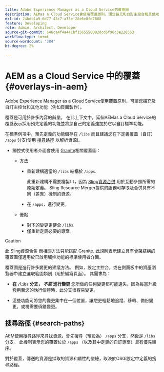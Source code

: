 ```yaml
---
title: Adobe Experience Manager as a Cloud Service的覆蓋圖
description: AEMas a Cloud Service會使用覆蓋原則，讓您擴充和自訂主控台和其他功能
exl-id: 24bdb1a9-6d77-43c7-a75e-28e6e0fd7608
feature: Developing
role: Admin, Architect, Developer
source-git-commit: 646ca4f4a441bf1565558002dcd6f96d3e228563
workflow-type: tm+mt
source-wordcount: '384'
ht-degree: 2%

---
```


# AEM as a Cloud Service 中的覆蓋 {#overlays-in-aem}

Adobe Experience Manager as a Cloud Service使用覆蓋原則，可讓您擴充及自訂主控台和其他功能（例如頁面製作）。

覆蓋是可用於許多內容的辭彙。 在此上下文中，延伸AEMas a Cloud Service的覆蓋表示採用預先定義的功能並將您自己的定義強加於它以自訂標準功能。

在標準例項中，預先定義的功能儲存在 `/libs` 而且建議您在下定義覆蓋（自訂） `/apps` 分支(使用 [搜尋路徑](#search-paths) 以解析資源)。

* 觸控式使用者介面會使用 [Granite](https://developer.adobe.com/experience-manager/reference-materials/6-5/granite-ui/api/jcr_root/libs/granite/ui/index.html)相關覆蓋圖：

   * 方法

      * 重新建構適當的 `/libs` 結構於 `/apps`.

        此重新建構不需要複製1:1，因為 [Sling資源合併](/help/implementing/developing/introduction/sling-resource-merger.md) 用於互動參照所需的原始定義。 Sling Resource Merger提供的服務可存取及合併具有不同（差異）機制的資源。

      * 在 `/apps`，進行變更。

   * 優點

      * 對下的變更更健全 `/libs`.
      * 僅重新定義必要的專案。

>[!CAUTION]
>
>此 [Sling資源合併](/help/implementing/developing/introduction/sling-resource-merger.md) 而相關方法只能搭配 [Granite](https://developer.adobe.com/experience-manager/reference-materials/6-5/granite-ui/api/jcr_root/libs/granite/ui/index.html). 此規則表示建立具有骨架結構的覆蓋圖僅適用於已啟用觸控功能的標準使用者介面。

覆蓋圖是進行許多變更的建議方法。 例如，設定主控台，或在側面板中的資產瀏覽器中建立選取範圍類別（用於編寫頁面）。 其需求為：

* **在 `/libs` 分支， *不要* 進行變更**
您所做的任何變更都可能遺失，因為每當升級套用至您的執行個體時，此分支很容易變更。

* 這些功能可將您的變更集中在一個位置，讓您更輕鬆地追蹤、移轉、備份變更，或視需要偵錯變更。

## 搜尋路徑 {#search-paths}

AEM使用搜尋路徑來尋找資源，會先搜尋（預設為） `/apps` 分支，然後是 `/libs` 分支。 此機制表示您的覆蓋位於 `/apps` （以及其中定義的自訂專案）具有優先順序。

對於覆蓋，傳送的資源是擷取的資源和屬性的彙總，取決於OSGi設定中定義的搜尋路徑。
